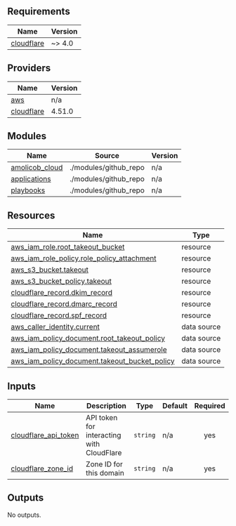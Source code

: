 ## Requirements

| Name | Version |
|------|---------|
| <a name="requirement_cloudflare"></a> [cloudflare](#requirement\_cloudflare) | ~> 4.0 |

## Providers

| Name | Version |
|------|---------|
| <a name="provider_aws"></a> [aws](#provider\_aws) | n/a |
| <a name="provider_cloudflare"></a> [cloudflare](#provider\_cloudflare) | 4.51.0 |

## Modules

| Name | Source | Version |
|------|--------|---------|
| <a name="module_amolicob_cloud"></a> [amolicob\_cloud](#module\_amolicob\_cloud) | ./modules/github_repo | n/a |
| <a name="module_applications"></a> [applications](#module\_applications) | ./modules/github_repo | n/a |
| <a name="module_playbooks"></a> [playbooks](#module\_playbooks) | ./modules/github_repo | n/a |

## Resources

| Name | Type |
|------|------|
| [aws_iam_role.root_takeout_bucket](https://registry.terraform.io/providers/hashicorp/aws/latest/docs/resources/iam_role) | resource |
| [aws_iam_role_policy.role_policy_attachment](https://registry.terraform.io/providers/hashicorp/aws/latest/docs/resources/iam_role_policy) | resource |
| [aws_s3_bucket.takeout](https://registry.terraform.io/providers/hashicorp/aws/latest/docs/resources/s3_bucket) | resource |
| [aws_s3_bucket_policy.takeout](https://registry.terraform.io/providers/hashicorp/aws/latest/docs/resources/s3_bucket_policy) | resource |
| [cloudflare_record.dkim_record](https://registry.terraform.io/providers/cloudflare/cloudflare/latest/docs/resources/record) | resource |
| [cloudflare_record.dmarc_record](https://registry.terraform.io/providers/cloudflare/cloudflare/latest/docs/resources/record) | resource |
| [cloudflare_record.spf_record](https://registry.terraform.io/providers/cloudflare/cloudflare/latest/docs/resources/record) | resource |
| [aws_caller_identity.current](https://registry.terraform.io/providers/hashicorp/aws/latest/docs/data-sources/caller_identity) | data source |
| [aws_iam_policy_document.root_takeout_policy](https://registry.terraform.io/providers/hashicorp/aws/latest/docs/data-sources/iam_policy_document) | data source |
| [aws_iam_policy_document.takeout_assumerole](https://registry.terraform.io/providers/hashicorp/aws/latest/docs/data-sources/iam_policy_document) | data source |
| [aws_iam_policy_document.takeout_bucket_policy](https://registry.terraform.io/providers/hashicorp/aws/latest/docs/data-sources/iam_policy_document) | data source |

## Inputs

| Name | Description | Type | Default | Required |
|------|-------------|------|---------|:--------:|
| <a name="input_cloudflare_api_token"></a> [cloudflare\_api\_token](#input\_cloudflare\_api\_token) | API token for interacting with CloudFlare | `string` | n/a | yes |
| <a name="input_cloudflare_zone_id"></a> [cloudflare\_zone\_id](#input\_cloudflare\_zone\_id) | Zone ID for this domain | `string` | n/a | yes |

## Outputs

No outputs.
